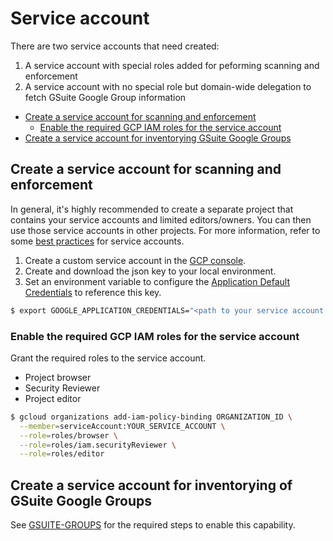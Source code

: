 # Service account
There are two service accounts that need created:

 1. A service account with special roles added for peforming scanning and enforcement
 1. A service account with no special role but domain-wide delegation to fetch GSuite Google Group information

 * [Create a service account for scanning and enforcement](#create-a-service-account-for-scanning-and-enforcement)
   * [Enable the required GCP IAM roles for the service account](#enable-the-required-gcp-iam-roles-for-the-service-account)
 * [Create a service account for inventorying GSuite Google Groups](#create-a-service-account-for-inventorying-gsuite-google-groups)

## Create a service account for scanning and enforcement
In general, it's highly recommended to create a separate project that contains your service accounts and limited editors/owners. You can then use those service accounts in other projects. For more information, refer to some [best practices](https://cloud.google.com/compute/docs/access/create-enable-service-accounts-for-instances#best_practices)
for service accounts.

1. Create a custom service account in the [GCP console](https://console.cloud.google.com/iam-admin/serviceaccounts).
1. Create and download the json key to your local environment.
1. Set an environment variable to configure the [Application Default Credentials](https://developers.google.com/identity/protocols/application-default-credentials) to reference this key.

```sh
$ export GOOGLE_APPLICATION_CREDENTIALS="<path to your service account key>"
```

### Enable the required GCP IAM roles for the service account
Grant the required roles to the service account.

* Project browser
* Security Reviewer
* Project editor

```sh
$ gcloud organizations add-iam-policy-binding ORGANIZATION_ID \
  --member=serviceAccount:YOUR_SERVICE_ACCOUNT \
  --role=roles/browser \
  --role=roles/iam.securityReviewer \
  --role=roles/editor
```

## Create a service account for inventorying of GSuite Google Groups
See [GSUITE-GROUPS](/docs/common/GSUITE-GROUPS.md) for the required steps to enable this capability.
